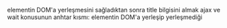 elementin DOM'a yerleşmesini sağladıktan sonra title bilgisini almak
ajax ve wait konusunun anhtar kısmı: elementin DOM'a yerleşip yerleşmediği
